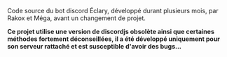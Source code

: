 Code source du bot discord Éclary, développé durant plusieurs mois, par Rakox et Méga, avant un changement de projet.

**Ce projet utilise une version de discordjs obsolète ainsi que certaines méthodes fortement déconseillées, il a été développé uniquement pour son serveur rattaché et est susceptible d'avoir des bugs...**

